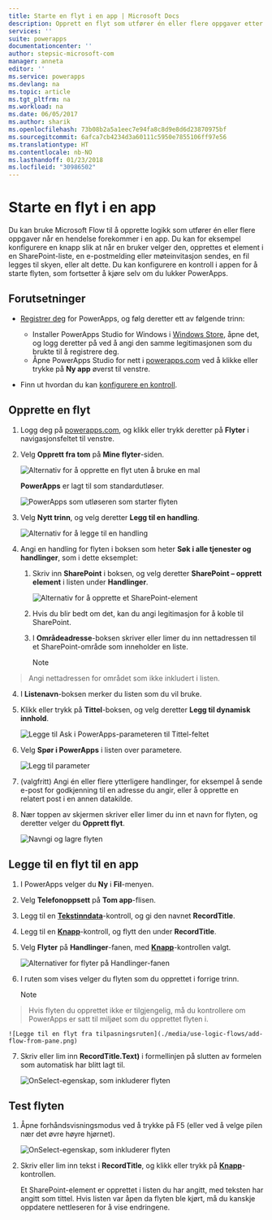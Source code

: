 ```yaml
---
title: Starte en flyt i en app | Microsoft Docs
description: Opprett en flyt som utfører én eller flere oppgaver etter en hendelse som forekommer i en app, for eksempel at en bruker velger en knapp.
services: ''
suite: powerapps
documentationcenter: ''
author: stepsic-microsoft-com
manager: anneta
editor: ''
ms.service: powerapps
ms.devlang: na
ms.topic: article
ms.tgt_pltfrm: na
ms.workload: na
ms.date: 06/05/2017
ms.author: sharik
ms.openlocfilehash: 73b08b2a5a1eec7e94fa8c8d9e8d6d23870975bf
ms.sourcegitcommit: 6afca7cb4234d3a60111c5950e7855106ff97e56
ms.translationtype: HT
ms.contentlocale: nb-NO
ms.lasthandoff: 01/23/2018
ms.locfileid: "30986502"
---
```

# <a name="start-a-flow-in-an-app"></a>Starte en flyt i en app
Du kan bruke Microsoft Flow til å opprette logikk som utfører én eller flere oppgaver når en hendelse forekommer i en app. Du kan for eksempel konfigurere en knapp slik at når en bruker velger den, opprettes et element i en SharePoint-liste, en e-postmelding eller møteinvitasjon sendes, en fil legges til skyen, eller alt dette. Du kan konfigurere en kontroll i appen for å starte flyten, som fortsetter å kjøre selv om du lukker PowerApps.

## <a name="prerequisites"></a>Forutsetninger

* [Registrer deg](signup-for-powerapps.md) for PowerApps, og følg deretter ett av følgende trinn:

  * Installer PowerApps Studio for Windows i [Windows Store](http://aka.ms/powerappsinstall), åpne det, og logg deretter på ved å angi den samme legitimasjonen som du brukte til å registrere deg.
  * Åpne PowerApps Studio for nett i [powerapps.com](http://web.powerapps.com) ved å klikke eller trykke på **Ny app** øverst til venstre.
* Finn ut hvordan du kan [konfigurere en kontroll](add-configure-controls.md).

## <a name="create-a-flow"></a>Opprette en flyt
1. Logg deg på [powerapps.com](http://web.powerapps.com), og klikk eller trykk deretter på **Flyter** i navigasjonsfeltet til venstre.

2. Velg **Opprett fra tom** på **Mine flyter**-siden.

    ![Alternativ for å opprette en flyt uten å bruke en mal](./media/use-logic-flows/create-from-blank.png)

    **PowerApps** er lagt til som standardutløser.

    ![PowerApps som utløseren som starter flyten](./media/use-logic-flows/set-trigger.png)

3. Velg **Nytt trinn**, og velg deretter **Legg til en handling**.

    ![Alternativ for å legge til en handling](./media/use-logic-flows/add-action.png)

4. Angi en handling for flyten i boksen som heter **Søk i alle tjenester og handlinger**, som i dette eksemplet:

   1. Skriv inn **SharePoint** i boksen, og velg deretter **SharePoint – opprett element** i listen under **Handlinger**.

       ![Alternativ for å opprette et SharePoint-element](./media/use-logic-flows/create-sharepoint-item.png)

   2. Hvis du blir bedt om det, kan du angi legitimasjon for å koble til SharePoint.

   3. I **Områdeadresse**-boksen skriver eller limer du inn nettadressen til et SharePoint-område som inneholder en liste.

       > [!NOTE]
> Angi nettadressen for området som ikke inkludert i listen.

   4. I **Listenavn**-boksen merker du listen som du vil bruke.

   5. Klikk eller trykk på **Tittel**-boksen, og velg deretter **Legg til dynamisk innhold**.

       ![Legge til Ask i PowerApps-parameteren til Tittel-feltet](./media/use-logic-flows/ask-in-powerapps.png)

   6. Velg **Spør i PowerApps** i listen over parametere.

       ![Legg til parameter](./media/use-logic-flows/add-parameter.png)

5. (valgfritt) Angi én eller flere ytterligere handlinger, for eksempel å sende e-post for godkjenning til en adresse du angir, eller å opprette en relatert post i en annen datakilde.

6. Nær toppen av skjermen skriver eller limer du inn et navn for flyten, og deretter velger du **Opprett flyt**.

    ![Navngi og lagre flyten](./media/use-logic-flows/name-flow.png)

## <a name="add-a-flow-to-an-app"></a>Legge til en flyt til en app
1. I PowerApps velger du **Ny** i **Fil**-menyen.

2. Velg **Telefonoppsett** på **Tom app**-flisen.

3. Legg til en **[Tekstinndata](controls/control-text-input.md)**-kontroll, og gi den navnet **RecordTitle**.

4. Legg til en **[Knapp](controls/control-button.md)**-kontroll, og flytt den under **RecordTitle**.

5. Velg **Flyter** på **Handlinger**-fanen, med **[Knapp](controls/control-button.md)**-kontrollen valgt.

    ![Alternativer for flyter på Handlinger-fanen](./media/use-logic-flows/action-tab.png)

6. I ruten som vises velger du flyten som du opprettet i forrige trinn.

    > [!NOTE]
> Hvis flyten du opprettet ikke er tilgjengelig, må du kontrollere om PowerApps er satt til miljøet som du opprettet flyten i.

    ![Legge til en flyt fra tilpasningsruten](./media/use-logic-flows/add-flow-from-pane.png)

7. Skriv eller lim inn **RecordTitle.Text)** i formellinjen på slutten av formelen som automatisk har blitt lagt til.

    ![OnSelect-egenskap, som inkluderer flyten](./media/use-logic-flows/onselect-with-flow.png)

## <a name="test-the-flow"></a>Test flyten
1. Åpne forhåndsvisningsmodus ved å trykke på F5 (eller ved å velge pilen nær det øvre høyre hjørnet).

    ![OnSelect-egenskap, som inkluderer flyten](./media/use-logic-flows/open-preview.png)

2. Skriv eller lim inn tekst i **RecordTitle**, og klikk eller trykk på **[Knapp](controls/control-button.md)**-kontrollen.

    Et SharePoint-element er opprettet i listen du har angitt, med teksten har angitt som tittel. Hvis listen var åpen da flyten ble kjørt, må du kanskje oppdatere nettleseren for å vise endringene.
